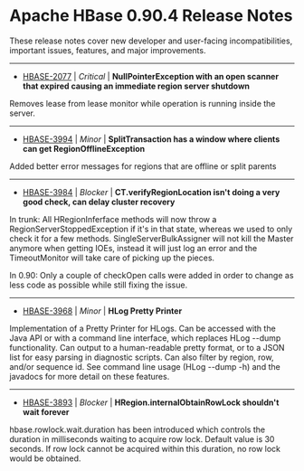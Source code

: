 
<!---
# Licensed to the Apache Software Foundation (ASF) under one
# or more contributor license agreements.  See the NOTICE file
# distributed with this work for additional information
# regarding copyright ownership.  The ASF licenses this file
# to you under the Apache License, Version 2.0 (the
# "License"); you may not use this file except in compliance
# with the License.  You may obtain a copy of the License at
#
#     http://www.apache.org/licenses/LICENSE-2.0
#
# Unless required by applicable law or agreed to in writing, software
# distributed under the License is distributed on an "AS IS" BASIS,
# WITHOUT WARRANTIES OR CONDITIONS OF ANY KIND, either express or implied.
# See the License for the specific language governing permissions and
# limitations under the License.
-->
# Apache HBase  0.90.4 Release Notes

These release notes cover new developer and user-facing incompatibilities, important issues, features, and major improvements.


---

* [HBASE-2077](https://issues.apache.org/jira/browse/HBASE-2077) | *Critical* | **NullPointerException with an open scanner that expired causing an immediate region server shutdown**

Removes lease from lease monitor while operation is running inside the server.


---

* [HBASE-3994](https://issues.apache.org/jira/browse/HBASE-3994) | *Minor* | **SplitTransaction has a window where clients can get RegionOfflineException**

Added better error messages for regions that are offline or split parents


---

* [HBASE-3984](https://issues.apache.org/jira/browse/HBASE-3984) | *Blocker* | **CT.verifyRegionLocation isn't doing a very good check, can delay cluster recovery**

In trunk:
All HRegionInferface methods will now throw a RegionServerStoppedException if it's in that state, whereas we used to only check it for a few methods.
SingleServerBulkAssigner will not kill the Master anymore when getting IOEs, instead it will just log an error and the TimeoutMonitor will take care of picking up the pieces.

In 0.90:
Only a couple of checkOpen calls were added in order to change as less code as possible while still fixing the issue.


---

* [HBASE-3968](https://issues.apache.org/jira/browse/HBASE-3968) | *Minor* | **HLog Pretty Printer**

Implementation of a Pretty Printer for HLogs. Can be accessed with the Java API or with a command line interface, which replaces HLog --dump functionality. Can output to a human-readable pretty format, or to a JSON list for easy parsing in diagnostic scripts. Can also filter by region, row, and/or sequence id. See command line usage (HLog --dump -h) and the javadocs for more detail on these features.


---

* [HBASE-3893](https://issues.apache.org/jira/browse/HBASE-3893) | *Blocker* | **HRegion.internalObtainRowLock shouldn't wait forever**

hbase.rowlock.wait.duration has been introduced which controls the duration in milliseconds waiting to acquire row lock.
Default value is 30 seconds.
If row lock cannot be acquired within this duration, no row lock would be obtained.




